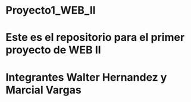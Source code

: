 # Proyecto1_WEB_II
# Este es el repositorio para el primer proyecto de WEB II
# Integrantes Walter Hernandez y Marcial Vargas
